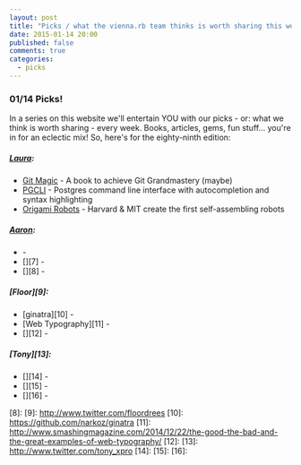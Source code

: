 ```yaml
---
layout: post
title: "Picks / what the vienna.rb team thinks is worth sharing this week"
date: 2015-01-14 20:00
published: false
comments: true
categories:
  - picks
---
```


### 01/14 Picks!

In a series on this website we'll entertain YOU with our picks - or: what we think is worth sharing - every week.
Books, articles, gems, fun stuff... you're in for an eclectic mix! So, here's for the eighty-ninth edition:

##### [Laura][1]:
  - [Git Magic][2] - A book to achieve Git Grandmastery (maybe)
  - [PGCLI][3] - Postgres command line interface with autocompletion and syntax highlighting
  - [Origami Robots][4] - Harvard & MIT create the first self-assembling robots

##### [Aaron][5]:
  - [][6] -
  - [][7] -
  - [][8] -

##### [Floor][9]:
  - [ginatra][10] - 
  - [Web Typography][11] -
  - [][12] -

##### [Tony][13]:
  - [][14] -
  - [][15] -
  - [][16] -

[1]: http://www.twitter.com/alicetragedy
[2]: http://www-cs-students.stanford.edu/~blynn/gitmagic
[3]: http://pgcli.com
[4]: http://www.extremetech.com/extreme/187736-harvard-mit-create-first-self-assembling-robots-the-first-real-transformers
[5]: http://www.twitter.com/mraaroncruz
[6]:
[7]:
[8]:
[9]: http://www.twitter.com/floordrees
[10]: https://github.com/narkoz/ginatra
[11]: http://www.smashingmagazine.com/2014/12/22/the-good-the-bad-and-the-great-examples-of-web-typography/
[12]:
[13]: http://www.twitter.com/tony_xpro
[14]:
[15]:
[16]:
